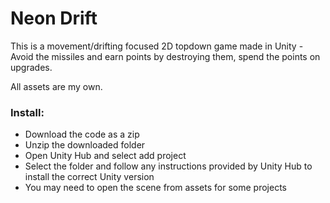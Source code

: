 # Neon Drift

This is a movement/drifting focused 2D topdown game made in Unity - Avoid the missiles and earn points by destroying them, spend the points on upgrades.

All assets are my own.

### Install:
- Download the code as a zip
- Unzip the downloaded folder
- Open Unity Hub and select add project
- Select the folder and follow any instructions provided by Unity Hub to install the correct Unity version
- You may need to open the scene from assets for some projects

